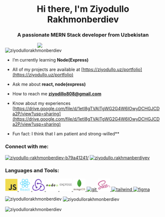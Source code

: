 <h1 align="center">Hi there, I'm Ziyodullo Rakhmonberdiev</h1>
<h3 align="center">A passionate MERN Stack developer from Uzbekistan</h3>

<img align="right" width="400" src="https://media1.giphy.com/media/qgQUggAC3Pfv687qPC/giphy.gif" />

<p align="left"> <img src="https://komarev.com/ghpvc/?username=ziyodullorakhmonberdiev&label=Profile%20views&color=0e75b6&style=flat" alt="ziyodullorakhmonberdiev" /> </p>

-  I’m currently learning **Node(Express)**

-  All of my projects are available at [https://ziyodullo.uz/portfolio](https://ziyodullo.uz/portfolio)

-  Ask me about **react, node(express)**

-  How to reach me **ziyodillo808@gmail.com**

-  Know about my experiences [https://drive.google.com/file/d/1etI8gTVAITgWG2G4W6IOwyDCHGJCDa2P/view?usp=sharing](https://drive.google.com/file/d/1etI8gTVAITgWG2G4W6IOwyDCHGJCDa2P/view?usp=sharing)

-  Fun fact: I think that I am patient and strong-willed**

<h3 align="left">Connect with me:</h3>
<p align="left">
<a href="https://linkedin.com/in/ziyodullo-rakhmonberdiev-b79a41241/" target="blank"><img align="center" src="https://raw.githubusercontent.com/rahuldkjain/github-profile-readme-generator/master/src/images/icons/Social/linked-in-alt.svg" alt="ziyodullo-rakhmonberdiev-b79a41241/" height="30" width="40" /></a>
<a href="https://fb.com/ziyodullo.rakhmanberdiyev" target="blank"><img align="center" src="https://raw.githubusercontent.com/rahuldkjain/github-profile-readme-generator/master/src/images/icons/Social/facebook.svg" alt="ziyodullo.rakhmanberdiyev" height="30" width="40" /></a>
</p>

<h3 align="left">Languages and Tools:</h3>
<p align="left">
  <a
    href="https://developer.mozilla.org/en-US/docs/Web/JavaScript"
    target="_blank"
    rel="noreferrer"
  >
    <img
      src="https://raw.githubusercontent.com/devicons/devicon/master/icons/javascript/javascript-original.svg"
      alt="javascript"
      width="40"
      height="40"
    />
  </a>
  <a href="https://reactjs.org/" target="_blank" rel="noreferrer">
    <img
      src="https://raw.githubusercontent.com/devicons/devicon/master/icons/react/react-original-wordmark.svg"
      alt="react"
      width="40"
      height="40"
    />
  </a>
  <a href="https://redux.js.org" target="_blank" rel="noreferrer">
    <img
      src="https://raw.githubusercontent.com/devicons/devicon/master/icons/redux/redux-original.svg"
      alt="redux"
      width="40"
      height="40"
    />
  </a>
  <a href="https://nodejs.org" target="_blank" rel="noreferrer">
    <img
      src="https://raw.githubusercontent.com/devicons/devicon/master/icons/nodejs/nodejs-original-wordmark.svg"
      alt="nodejs"
      width="40"
      height="40"
    />
  </a>
  <a href="https://expressjs.com" target="_blank" rel="noreferrer">
    <img
      src="https://raw.githubusercontent.com/devicons/devicon/master/icons/express/express-original-wordmark.svg"
      alt="express"
      width="40"
      height="40"
    />
  </a>
  <a href="https://www.mongodb.com/" target="_blank" rel="noreferrer">
    <img
      src="https://raw.githubusercontent.com/devicons/devicon/master/icons/mongodb/mongodb-original-wordmark.svg"
      alt="mongodb"
      width="40"
      height="40"
    />
  </a>
  <a href="https://git-scm.com/" target="_blank" rel="noreferrer">
    <img
      src="https://www.vectorlogo.zone/logos/git-scm/git-scm-icon.svg"
      alt="git"
      width="40"
      height="40"
    />
  </a>
  <a href="https://sass-lang.com" target="_blank" rel="noreferrer">
    <img
      src="https://raw.githubusercontent.com/devicons/devicon/master/icons/sass/sass-original.svg"
      alt="sass"
      width="40"
      height="40"
    />
  </a>
  <a href="https://tailwindcss.com/" target="_blank" rel="noreferrer">
    <img
      src="https://www.vectorlogo.zone/logos/tailwindcss/tailwindcss-icon.svg"
      alt="tailwind"
      width="40"
      height="40"
    />
  </a>
  <a href="https://www.figma.com/" target="_blank" rel="noreferrer">
    <img
      src="https://www.vectorlogo.zone/logos/figma/figma-icon.svg"
      alt="figma"
      width="40"
      height="40"
    />
  </a>
</p>

<p><img align="left" src="https://github-readme-stats.vercel.app/api/top-langs?username=ziyodullorakhmonberdiev&show_icons=true&locale=en&layout=compact" alt="ziyodullorakhmonberdiev" /></p>

<p>&nbsp;<img align="center" src="https://github-readme-stats.vercel.app/api?username=ziyodullorakhmonberdiev&show_icons=true&locale=en" alt="ziyodullorakhmonberdiev" /></p>

<p><img align="center" src="https://github-readme-streak-stats.herokuapp.com/?user=ziyodullorakhmonberdiev&" alt="ziyodullorakhmonberdiev" /></p>
